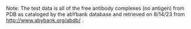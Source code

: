 Note: The test data is all of the free antibody complexes (no antigen) from
PDB as cataloged by the abYbank database and retrieved on 8/14/23 from
http://www.abybank.org/abdb/ .
